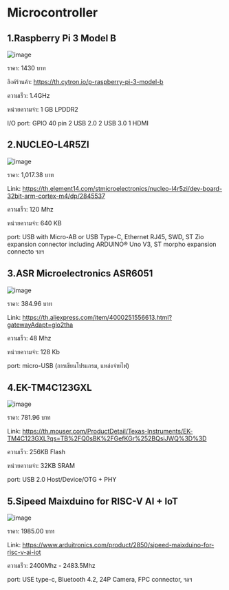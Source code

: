 # Microcontroller
## 1.Raspberry Pi 3 Model B
![image](https://user-images.githubusercontent.com/98943486/153597919-af8eb63f-6dbc-49e9-8b94-c0833c4f8b0f.png)

ราคา: 1430 บาท

ลิงค์ร้านค้า: https://th.cytron.io/p-raspberry-pi-3-model-b

ความเร็ว: 1.4GHz

หน่วยความจำ: 1 GB LPDDR2

I/O port: GPIO 40 pin 2 USB 2.0 2 USB 3.0 1 HDMI

## 2.NUCLEO-L4R5ZI
![image](https://user-images.githubusercontent.com/98943486/153598743-a24ee9ab-d0f0-48db-92a9-0706b7620d22.png)

ราคา: 1,017.38 บาท

Link: https://th.element14.com/stmicroelectronics/nucleo-l4r5zi/dev-board-32bit-arm-cortex-m4/dp/2845537

ความเร็ว: 120 Mhz

หน่วยความจำ: 640 KB

port: USB with Micro-AB or USB Type-C, Ethernet RJ45, SWD, ST Zio expansion connector including ARDUINO® Uno V3, ST morpho expansion connecto ฯลฯ

## 3.ASR Microelectronics ASR6051
![image](https://user-images.githubusercontent.com/98943486/153603145-ec23b217-2b3b-43e4-8f96-3e7d79357eac.png)

ราคา: 384.96 บาท

Link: https://th.aliexpress.com/item/4000251556613.html?gatewayAdapt=glo2tha

ความเร็ว: 48 Mhz

หน่วยความจำ: 128 Kb

port: micro-USB (การเขียนโปรแกรม, แหล่งจ่ายไฟ)

## 4.EK-TM4C123GXL

![image](https://user-images.githubusercontent.com/98943486/153608871-a34038a1-7c96-49b2-a9ff-d94324d38f89.png)

ราคา: 781.96 บาท

Link: https://th.mouser.com/ProductDetail/Texas-Instruments/EK-TM4C123GXL?qs=TB%2FQ0sBK%2FGefKGr%252BQsiJWQ%3D%3D

ความเร็ว: 256KB Flash

หน่วยความจำ: 32KB SRAM

port: USB 2.0 Host/Device/OTG + PHY

## 5.Sipeed Maixduino for RISC-V AI + IoT

![image](https://user-images.githubusercontent.com/98943486/153611782-8386e403-4c99-42f4-a812-95a5d48ffedd.png)

ราคา: 1985.00 บาท

Link: https://www.arduitronics.com/product/2850/sipeed-maixduino-for-risc-v-ai-iot

ความเร็ว: 2400Mhz - 2483.5Mhz

port: USE type-c, Bluetooth 4.2, 24P Camera, FPC connector, ฯลฯ
